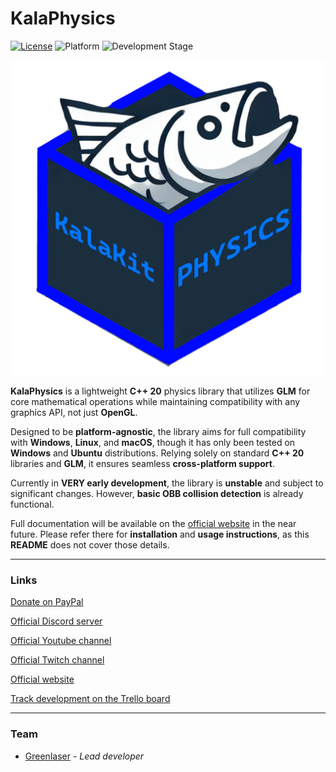 # KalaPhysics

[![License](https://img.shields.io/badge/license-Zlib-blue)](LICENSE.md)
![Platform](https://img.shields.io/badge/platform-Windows%20%7C%20Linux%20%7C%20Mac-brightgreen)
![Development Stage](https://img.shields.io/badge/development-Alpha-yellow)

![Crash Screenshot](logo.png)

**KalaPhysics** is a lightweight **C++ 20** physics library that utilizes **GLM** for core mathematical operations while maintaining compatibility with any graphics API, not just **OpenGL**.

Designed to be **platform-agnostic**, the library aims for full compatibility with **Windows**, **Linux**, and **macOS**, though it has only been tested on **Windows** and **Ubuntu** distributions. Relying solely on standard **C++ 20** libraries and **GLM**, it ensures seamless **cross-platform support**.

Currently in **VERY early development**, the library is **unstable** and subject to significant changes. However, **basic OBB collision detection** is already functional.

Full documentation will be available on the [official website](https://www.elypsoengine.com) in the near future. Please refer there for **installation** and **usage instructions**, as this **README** does not cover those details.

---

### Links

[Donate on PayPal](https://www.paypal.com/donate/?hosted_button_id=QWG8SAYX5TTP6)

[Official Discord server](https://discord.gg/jkvasmTND5)

[Official Youtube channel](https://youtube.com/greenlaser)

[Official Twitch channel](https://www.twitch.tv/greenlaseer)

[Official website](https://elypsoengine.com)

[Track development on the Trello board](https://trello.com/b/a4NAJycX/kalaphysics)

---

### Team

* [Greenlaser](https://github.com/greeenlaser) - *Lead developer*